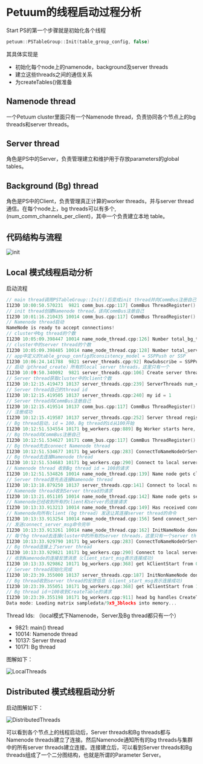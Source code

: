 # Petuum的线程启动过程分析

Start PS的第一个步骤就是初始化各个线程
```c++
petuum::PSTableGroup::Init(table_group_config, false)
```
其具体实现是
- 初始化每个node上的namenode，background及server threads
- 建立这些threads之间的通信关系
- 为createTables()做准备

## Namenode thread
一个Petuum cluster里面只有一个Namenode thread，负责协同各个节点上的bg threads和server threads。


## Server thread
角色是PS中的Server，负责管理建立和维护用于存放parameters的global tables。

## Background (Bg) thread
角色是PS中的Client，负责管理真正计算的worker threads，并与server thread通信。在每个node上，bg threads可以有多个,(num_comm_channels_per_client)，其中一个负责建立本地 table。

## 代码结构与流程
![init](figures/PSTableGroup-Init().png)


## Local 模式线程启动分析

启动流程

```c++
// main thread调用PSTableGroup::Init()后变成init thread并向CommBus注册自己
I1230 10:00:50.570231  9821 comm_bus.cpp:117] CommBus ThreadRegister()
// init thread创建Namenode thread，该向CommBus注册自己
I1230 10:01:16.210435 10014 comm_bus.cpp:117] CommBus ThreadRegister()
// Namenode thread启动
NameNode is ready to accept connections!
// cluster中bg thread的个数
I1230 10:05:09.398447 10014 name_node_thread.cpp:126] Number total_bg_threads() = 1
// cluster中的server thread的个数
I1230 10:05:09.398485 10014 name_node_thread.cpp:128] Number total_server_threads() = 1
// app中定义的table_group_config的consistency_model = SSPPush or SSP
I1230 10:06:24.141788  9821 server_threads.cpp:92] RowSubscribe = SSPPushRowSubscribe
// 启动（pthread_create）所有的local server threads，这里只有一个
I1230 10:09:50.340092  9821 server_threads.cpp:106] Create server thread 0
// Server thread获取cluster中的client个数
I1230 10:12:15.419473 10137 server_threads.cpp:239] ServerThreads num_clients = 1
// Server thread自己的thread id
I1230 10:12:15.419505 10137 server_threads.cpp:240] my id = 1
// Server thread向CommBus注册自己
I1230 10:12:15.419514 10137 comm_bus.cpp:117] CommBus ThreadRegister()
// 注册成功
I1230 10:12:15.419587 10137 server_threads.cpp:252] Server thread registered CommBus
// Bg thread启动，id = 100，Bg thread的id从100开始
I1230 10:12:51.534554 10171 bg_workers.cpp:889] Bg Worker starts here, my_id = 100
// Bg thread向CommBus注册自己
I1230 10:12:51.534627 10171 comm_bus.cpp:117] CommBus ThreadRegister()
// Bg thread先去connect Namenode thread
I1230 10:12:51.534677 10171 bg_workers.cpp:283] ConnectToNameNodeOrServer server_id = 0
// Bg thread去连接Namenode thread
I1230 10:12:51.534683 10171 bg_workers.cpp:290] Connect to local server 0
// Namenode thread 收到Bg thread id = 100的请求
I1230 10:12:51.534826 10014 name_node_thread.cpp:139] Name node gets client 100
// Server thread首先去连接Namenode thread
I1230 10:13:18.879250 10137 server_threads.cpp:141] Connect to local name node
// Namenode thread收到Server thread的请求
I1230 10:13:21.051105 10014 name_node_thread.cpp:142] Name node gets server 1
// Namenode已经收到所有的client和server的连接请求
I1230 10:13:33.913213 10014 name_node_thread.cpp:149] Has received connections from all clients and servers, sending out connect_server_msg
// Namenode向所有client (bg thread) 发送让其连接server thread的命令
I1230 10:13:33.913254 10014 name_node_thread.cpp:156] Send connect_server_msg done
// 发送connect_server_msg命令完毕
I1230 10:13:33.913261 10014 name_node_thread.cpp:162] InitNameNode done
// 每个bg thread去连接cluster中的所有的server threads，这里只有一个server thread
I1230 10:13:33.929790 10171 bg_workers.cpp:283] ConnectToNameNodeOrServer server_id = 1
// Bg thread连接上了server thread
I1230 10:13:33.929821 10171 bg_workers.cpp:290] Connect to local server 1
// 收到Namenode的连接反馈消息（client_start_msg表示连接成功)
I1230 10:13:33.929862 10171 bg_workers.cpp:368] get kClientStart from 0 num_started_servers = 0
// Server thread初始化完成
I1230 10:23:39.355000 10137 server_threads.cpp:187] InitNonNameNode done
// Bg thread收到server thread的反馈信息（client_start_msg表示连接成功)
I1230 10:23:39.355051 10171 bg_workers.cpp:368] get kClientStart from 1 num_started_servers = 1
// Bg thread id＝100收到CreateTable的请求
I1230 10:23:39.355198 10171 bg_workers.cpp:911] head bg handles CreateTable
Data mode: Loading matrix sampledata/9x9_3blocks into memory...
```
Thread Ids: （local模式下Namenode，Server及Bg thread都只有一个）
- 9821: main() thread
- 10014: Namenode thread
- 10137: Server thread
- 10171: Bg thread

图解如下：

![LocalThreads](figures/LocalThreads.png)

## Distributed 模式线程启动分析

启动图解如下：

![DistributedThreads](figures/DistributedThreads.png)

可以看到各个节点上的线程启动后，Server threads和Bg threads都与Namenode threads建立了连接。然后Namenode通知所有的bg threads与集群中的所有server threads建立连接。连接建立后，可以看到Server threads和Bg threads组成了一个二分图结构，也就是所谓的Parameter Server。

